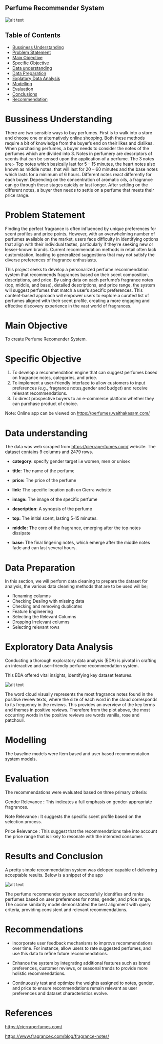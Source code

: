 ## Perfume Recommender System

![alt text](<perfume1.jpg>)

## Table of Contents
- [Bussiness Understanding](#bussiness-understanding)
- [Problem Statement](#problem-statement)
- [Main Objective](#main-objective)
- [Specific Objective](#specific-objective)
- [Data understanding](#data-understanding)
- [Data Preparation](#data-preparation)
- [Explatory Data Analysis](#explatory-data-analysis)
- [Modelling](#modelling)
- [Evaluation](#evaluation)
- [Conclusions](#conclusions)
- [Recommendation](#recommendation)







# Bussiness Understanding

There are two sensible ways to buy perfumes. First is to walk into a store and choose one or alternatively online shopping. Both these methods require a bit of knowledge from the buyer’s end on their likes and dislikes. When purchasing perfumes, a buyer needs to consider the notes of the perfumes which are divided into 3. Notes in perfumery are descriptors of scents that can be sensed upon the application of a perfume. The 3 notes are:-
Top notes which basically last for 5 – 15 minutes, the heart notes also known as middle notes, that will last for 20 – 60 minutes and the base notes which lasts for a minimum of 6 hours. Different notes react differently for each buyer. Depending on the concentration of aromatic oils, a fragrance can go through these stages quickly or last longer. After settling on the different notes, a buyer then needs to settle on a perfume that meets their price range.

# Problem Statement

Finding the perfect fragrance is  often influenced by unique preferences for scent profiles and price points. However, with an overwhelming number of perfumes available on the market, users face difficulty in identifying options that align with their individual tastes, particularly if they’re seeking new or lesser-known brands. Current recommendation methods in retail often lack customization, leading to generalized suggestions that may not satisfy the diverse preferences of fragrance enthusiasts.

This project seeks to develop a personalized perfume recommendation system that recommends fragrances based on their scent composition, descriptions, and price. By using data on each perfume’s fragrance notes (top, middle, and base), detailed descriptions, and price range, the system will suggest perfumes that match a user’s specific preferences. This content-based approach will empower users to explore a curated list of perfumes aligned with their scent profile, creating a more engaging and effective discovery experience in the vast world of fragrances.


# Main Objective

To create Perfume Recomender System.

# Specific Objective

1. To develop a recommendation engine that can suggest perfumes based on fragrance notes, categories, and price.
2. To implement a user-friendly interface to allow customers to input preferences (e.g., fragrance notes,gender and budget) and receive relevant recommendations.
3. To direct prospective buyers to an e-commerce platform whether they can purchase product of choice.

Note: Online app can be viewed on
https://perfumes.waithakasam.com/
# Data understanding

 The data was  web scraped from https://cierraperfumes.com/ website.
The dataset contains 9 columns and 2479 rows.


- **category:** specify gender target i.e women, men or unisex

- **title:** The name of the perfume

- **price:** The price of the perfume

- **link:** The specific location path on Cierra website

- **image:** The image of the specific perfume

- **description:** A synopsis of the perfume

- **top:** The initial scent, lasting 5-15 minutes.

- **middle:** The core of the fragrance, emerging after the top notes dissipate

- **base:** The final lingering notes, which emerge after the middle notes fade and can last several hours.

# Data Preparation

In this section, we will perform data cleaning to prepare the dataset for analysis, the various data cleaning methods that are to be used will be;

- Renaming columns
- Checking Dealing with missing data
- Checking and removing duplicates 
- Feature Engineering
- Selecting the Relevant Columns
- Dropping Irrelevant columns
- Selecting relevant rows

# Exploratory Data Analysis


Conducting a thorough exploratory data analysis (EDA) is pivotal in crafting an interactive and user-friendly perfume recommendation system. 

This EDA offered vital insights, identifying key dataset features.


![alt text](image-2.png)

The word cloud visually represents the most fragrance notes found in the positive review texts, where the size of each word in the cloud corresponds to its frequency in the reviews. This provides an overview of the key terms and themes in positive reviews.
Therefore from the plot above, the most occurring words in the positive reviews are words vanilla, rose and patchouli.



# Modelling

The baseline models were Item based and user based recommendation system models. 

# Evaluation

The recommendations were evaluated based on three primary criteria:

Gender Relevance : This indicates a full emphasis on gender-appropriate fragrances. 

Note Relevance : It suggests the specific scent profile based on  the selection process.
 
Price Relevance : This suggest that the recommendations take into account the price range that is likely to resonate with the intended consumer.



# Results and  Conclusion

A pretty simple recommendation system was deloped capable of delivering acceptable results. Below is a snippet of the app

![alt text](<model image.jpg>)

The perfume recommender system successfully identifies and ranks perfumes based on user preferences for notes, gender, and price range. The cosine similarity model demonstrated the best alignment with query criteria, providing consistent and relevant recommendations.


# Recommendations

* Incorporate user feedback mechanisms to improve recommendations over time. For instance, allow users to rate suggested perfumes, and use this data to refine future recommendations.


* Enhance the system by integrating additional features such as brand preferences, customer reviews, or seasonal trends to provide more holistic recommendations.


* Continuously test and optimize the weights assigned to notes, gender, and price to ensure recommendations remain relevant as user preferences and dataset characteristics evolve.

# References

https://cierraperfumes.com/

https://www.fragrancex.com/blog/fragrance-notes/